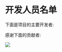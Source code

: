 <script setup>
import { VPTeamMembers } from 'vitepress/theme';

const members = [
  {
    avatar: 'https://www.github.com/MojaveHao.png',
    name: 'Mojave Hao',
    title: '主要开发者',
    links: [
      { icon: 'github', link: 'https://github.com/MojaveHao' },
    ]
  },
  {
    avatar: 'https://www.github.com/MemoryShadow.png',
    name: 'MemoryShadow',
    title: '工具人',
    links: [
      { icon: 'github', link: 'https://github.com/MemoryShadow' },
    ]
  },
  {
    avatar: 'https://www.github.com/yuyi2439.png',
    name: 'Yuyi2439',
    title: '工具人/开发者',
    links: [
      { icon: 'github', link: 'https://github.com/yuyi2439' },
    ]
  },
]
</script>

# 开发人员名单

下面是项目的主要开发者:

<VPTeamMembers size="small" :members="members" />

感谢下面的贡献者:

<a href="https://github.com/MSLXTeam/MSL-X/graphs/contributors">
  <img src="https://contrib.rocks/image?repo=MSLXTeam/MSL-X" />
</a>
